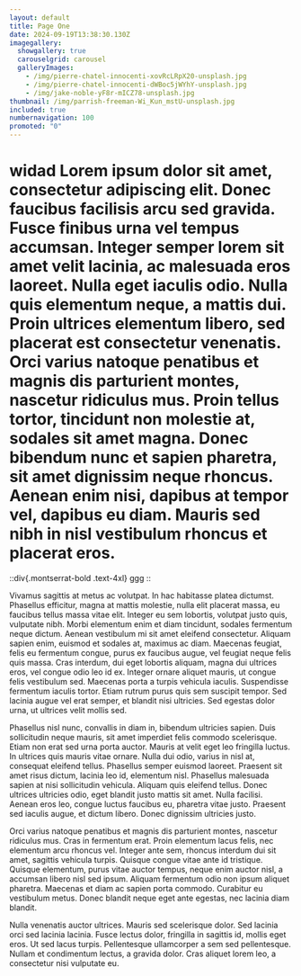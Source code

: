 ```yaml
---
layout: default
title: Page One
date: 2024-09-19T13:38:30.130Z
imagegallery:
  showgallery: true
  carouselgrid: carousel
  galleryImages:
    - /img/pierre-chatel-innocenti-xovRcLRpX20-unsplash.jpg
    - /img/pierre-chatel-innocenti-dWBoc5jWYhY-unsplash.jpg
    - /img/jake-noble-yF8r-mICZ78-unsplash.jpg
thumbnail: /img/parrish-freeman-Wi_Kun_mstU-unsplash.jpg
included: true
numbernavigation: 100
promoted: "0"
---
```


# widad Lorem ipsum dolor sit amet, consectetur adipiscing elit. Donec faucibus facilisis arcu sed gravida. Fusce finibus urna vel tempus accumsan. Integer semper lorem sit amet velit lacinia, ac malesuada eros laoreet. Nulla eget iaculis odio. Nulla quis elementum neque, a mattis dui. Proin ultrices elementum libero, sed placerat est consectetur venenatis. Orci varius natoque penatibus et magnis dis parturient montes, nascetur ridiculus mus. Proin tellus tortor, tincidunt non molestie at, sodales sit amet magna. Donec bibendum nunc et sapien pharetra, sit amet dignissim neque rhoncus. Aenean enim nisi, dapibus at tempor vel, dapibus eu diam. Mauris sed nibh in nisl vestibulum rhoncus et placerat eros.

::div{.montserrat-bold .text-4xl}
ggg
::

 Vivamus sagittis at metus ac volutpat. In hac habitasse platea dictumst. Phasellus efficitur, magna at mattis molestie, nulla elit placerat massa, eu faucibus tellus massa vitae elit. Integer eu sem lobortis, volutpat justo quis, vulputate nibh. Morbi elementum enim et diam tincidunt, sodales fermentum neque dictum. Aenean vestibulum mi sit amet eleifend consectetur. Aliquam sapien enim, euismod et sodales at, maximus ac diam. Maecenas feugiat, felis eu fermentum congue, purus ex faucibus augue, vel feugiat neque felis quis massa. Cras interdum, dui eget lobortis aliquam, magna dui ultrices eros, vel congue odio leo id ex. Integer ornare aliquet mauris, ut congue felis vestibulum sed. Maecenas porta a turpis vehicula iaculis. Suspendisse fermentum iaculis tortor. Etiam rutrum purus quis sem suscipit tempor. Sed lacinia augue vel erat semper, et blandit nisi ultricies. Sed egestas dolor urna, ut ultrices velit mollis sed.

Phasellus nisl nunc, convallis in diam in, bibendum ultricies sapien. Duis sollicitudin neque mauris, sit amet imperdiet felis commodo scelerisque. Etiam non erat sed urna porta auctor. Mauris at velit eget leo fringilla luctus. In ultrices quis mauris vitae ornare. Nulla dui odio, varius in nisl at, consequat eleifend tellus. Phasellus semper euismod laoreet. Praesent sit amet risus dictum, lacinia leo id, elementum nisl. Phasellus malesuada sapien at nisi sollicitudin vehicula. Aliquam quis eleifend tellus. Donec ultrices ultricies odio, eget blandit justo mattis sit amet. Nulla facilisi. Aenean eros leo, congue luctus faucibus eu, pharetra vitae justo. Praesent sed iaculis augue, et dictum libero. Donec dignissim ultricies justo.

Orci varius natoque penatibus et magnis dis parturient montes, nascetur ridiculus mus. Cras in fermentum erat. Proin elementum lacus felis, nec elementum arcu rhoncus vel. Integer ante sem, rhoncus interdum dui sit amet, sagittis vehicula turpis. Quisque congue vitae ante id tristique. Quisque elementum, purus vitae auctor tempus, neque enim auctor nisl, a accumsan libero nisl sed ipsum. Aliquam fermentum odio non ipsum aliquet pharetra. Maecenas et diam ac sapien porta commodo. Curabitur eu vestibulum metus. Donec blandit neque eget ante egestas, nec lacinia diam blandit.

Nulla venenatis auctor ultrices. Mauris sed scelerisque dolor. Sed lacinia orci sed lacinia lacinia. Fusce lectus dolor, fringilla in sagittis id, mollis eget eros. Ut sed lacus turpis. Pellentesque ullamcorper a sem sed pellentesque. Nullam et condimentum lectus, a gravida dolor. Cras aliquet lorem leo, a consectetur nisi vulputate eu.